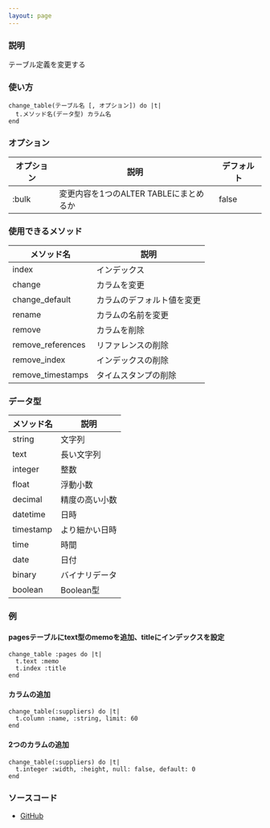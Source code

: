 ```yaml
---
layout: page
---
```

### 説明
テーブル定義を変更する

### 使い方
    change_table(テーブル名 [, オプション]) do |t|
      t.メソッド名(データ型) カラム名
    end

### オプション

オプション | 説明                        | デフォルト
----- | ------------------------- | -----
:bulk | 変更内容を1つのALTER TABLEにまとめるか | false

### 使用できるメソッド

メソッド名             | 説明
----------------- | -------------
index             | インデックス
change            | カラムを変更
change_default    | カラムのデフォルト値を変更
rename            | カラムの名前を変更
remove            | カラムを削除
remove_references | リファレンスの削除
remove_index      | インデックスの削除
remove_timestamps | タイムスタンプの削除

### データ型

メソッド名     | 説明
--------- | --------
string    | 文字列
text      | 長い文字列
integer   | 整数
float     | 浮動小数
decimal   | 精度の高い小数
datetime  | 日時
timestamp | より細かい日時
time      | 時間
date      | 日付
binary    | バイナリデータ
boolean   | Boolean型

### 例
#### pagesテーブルにtext型のmemoを追加、titleにインデックスを設定
    change_table :pages do |t|
      t.text :memo
      t.index :title
    end

#### カラムの追加
    change_table(:suppliers) do |t|
      t.column :name, :string, limit: 60
    end

#### 2つのカラムの追加
    change_table(:suppliers) do |t|
      t.integer :width, :height, null: false, default: 0
    end

### ソースコード
* [GitHub](https://github.com/rails/rails/blob/7785417984f61a9d5e00416c13b89dce2ee02daf/activerecord/lib/active_record/connection_adapters/abstract/schema_statements.rb#L357)